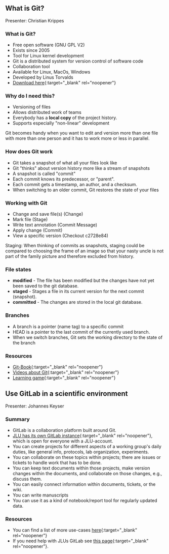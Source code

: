 ## What is Git?
Presenter: Christian Krippes

### What is Git?

- Free open software (GNU GPL V2) 
- Exists since 2005
- Tool for Linux kernel development
- Git is a distributed system for version control of software code
- Collaboration tool
- Available for Linux, MacOs, Windows
- Developed by Linus Torvalds
- [Download here](https://git-scm.com/downloads){:target="_blank" rel="noopener"}

### Why do I need this?

- Versioning of files
- Allows distributed work of teams
- Everybody has a __local copy__ of the project history.
- Supports especially "non-linear" development


Git becomes handy when you want to edit and version more than one file with more than one person
and it has to work more or less in parallel.

### How does Git work

- Git takes a snapshot of what all your files look like
- Git "thinks" about version history more like a stream of snapshots
- A snapshot is called "commit"
- Each commit knows its predecessor, or "parent".
- Each commit gets a timestamp, an author, and a checksum.
- When switching to an older commit, Git restores the state of your files

### Working with Git

- Change and save file(s) (Change)
- Mark file (Stage)
- Write text annotation (Commit Message)
- Apply change (Commit)
- View a specific version (Checkout c2728e84)

Staging: When thinking of commits as snapshots, staging could be compared to choosing the frame of an image so
that your nasty uncle is not part of the family picture and therefore excluded from history.


### File states
- **modified** - The file has been modified but the changes have not yet been saved to the git database.
- **staged** - Stages a file in its current version for the next commit (snapshot).
- **committed** - The changes are stored in the local git database.

### Branches
- A branch is a pointer (name tag) to a specific commit
- HEAD is a pointer to the last commit of the currently used branch.
- When we switch branches, Git sets the working directory to the state of the branch

### Resources

- [Git-Book](https://git-scm.com/book/de/v2){:target="_blank" rel="noopener"}
- [Videos about Git](https://git-scm.com/videos){:target="_blank" rel="noopener"}
- [Learning game](https://learngitbranching.js.org/?locale=de_DE>){:target="_blank" rel="noopener"}

## Use GitLab in a scientific environment

Presenter: Johannes Keyser

### Summary

- GitLab is a collaboration platform built around Git.
- [JLU has its own GitLab instance](https://gitlab.ub.uni-giessen.de){:target="_blank" rel="noopener"}, which is open for everyone with a JLU-account.
- You can create projects for different aspects of a working group's daily duties, like
general info, protocols, lab organization, experiments.
- You can collaborate on these topics within projects; there are issues or tickets to handle work 
that has to be done.
- You can keep text documents within those projects, make version changes within the documents, and collaborate on those changes, e.g., discuss them.
- You can easily connect information within documents, tickets, or the wiki.
- You can write manuscripts
- You can use it as a kind of notebook/report tool for regularly updated data. 

### Resources

- You can find a list of more use-cases [here](https://gitlab.ub.uni-giessen.de/jlugitlab/support/-/blob/master/en/Information.md#use-cases){:target="_blank" rel="noopener"}
- If you need help with JLUs GitLab see [this page](https://gitlab.ub.uni-giessen.de/jlugitlab/support/-/blob/master/en/Help.md){:target="_blank" rel="noopener"}.
